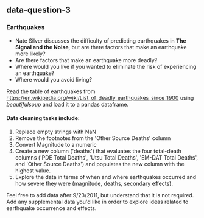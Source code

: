## data-question-3
### Earthquakes 
- Nate Silver discusses the difficulty of predicting earthquakes in **The Signal and the Noise**, but are there factors that make an earthquake more likely? 
- Are there factors that make an earthquake more deadly? 
- Where would you live if you wanted to eliminate the risk of experiencing an earthquake? 
- Where would you avoid living?

Read the table of earthquakes from https://en.wikipedia.org/wiki/List_of_deadly_earthquakes_since_1900 using *beautifulsoup* and load it to a pandas dataframe.

#### Data cleaning tasks include:
1. Replace empty strings with NaN
2. Remove the footnotes from the 'Other Source Deaths' column
3. Convert Magnitude to a numeric
4. Create a new column ('deaths') that evaluates the four total-death columns ('PDE Total Deaths', 'Utsu Total Deaths', 'EM-DAT Total Deaths', and 'Other Source Deaths') and populates the new column with the highest value.
5. Explore the data in terms of when and where earthquakes occurred and how severe they were (magnitude, deaths, secondary effects).

Feel free to add data after 9/23/2011, but understand that it is not required.
Add any supplemental data you'd like in order to explore ideas related to earthquake occurrence and effects.
